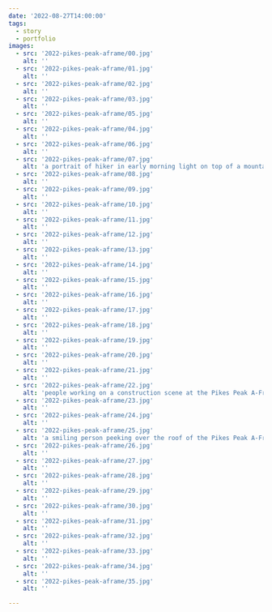 ```yaml
---
date: '2022-08-27T14:00:00'
tags:
  - story
  - portfolio
images:
  - src: '2022-pikes-peak-aframe/00.jpg'
    alt: ''
  - src: '2022-pikes-peak-aframe/01.jpg'
    alt: ''
  - src: '2022-pikes-peak-aframe/02.jpg'
    alt: ''
  - src: '2022-pikes-peak-aframe/03.jpg'
    alt: ''
  - src: '2022-pikes-peak-aframe/05.jpg'
    alt: ''
  - src: '2022-pikes-peak-aframe/04.jpg'
    alt: ''
  - src: '2022-pikes-peak-aframe/06.jpg'
    alt: ''
  - src: '2022-pikes-peak-aframe/07.jpg'
    alt: 'a portrait of hiker in early morning light on top of a mountain'
  - src: '2022-pikes-peak-aframe/08.jpg'
    alt: ''
  - src: '2022-pikes-peak-aframe/09.jpg'
    alt: ''
  - src: '2022-pikes-peak-aframe/10.jpg'
    alt: ''
  - src: '2022-pikes-peak-aframe/11.jpg'
    alt: ''
  - src: '2022-pikes-peak-aframe/12.jpg'
    alt: ''
  - src: '2022-pikes-peak-aframe/13.jpg'
    alt: ''
  - src: '2022-pikes-peak-aframe/14.jpg'
    alt: ''
  - src: '2022-pikes-peak-aframe/15.jpg'
    alt: ''
  - src: '2022-pikes-peak-aframe/16.jpg'
    alt: ''
  - src: '2022-pikes-peak-aframe/17.jpg'
    alt: ''
  - src: '2022-pikes-peak-aframe/18.jpg'
    alt: ''
  - src: '2022-pikes-peak-aframe/19.jpg'
    alt: ''
  - src: '2022-pikes-peak-aframe/20.jpg'
    alt: ''
  - src: '2022-pikes-peak-aframe/21.jpg'
    alt: ''
  - src: '2022-pikes-peak-aframe/22.jpg'
    alt: 'people working on a construction scene at the Pikes Peak A-Frame'
  - src: '2022-pikes-peak-aframe/23.jpg'
    alt: ''
  - src: '2022-pikes-peak-aframe/24.jpg'
    alt: ''
  - src: '2022-pikes-peak-aframe/25.jpg'
    alt: 'a smiling person peeking over the roof of the Pikes Peak A-Frame'
  - src: '2022-pikes-peak-aframe/26.jpg'
    alt: ''
  - src: '2022-pikes-peak-aframe/27.jpg'
    alt: ''
  - src: '2022-pikes-peak-aframe/28.jpg'
    alt: ''
  - src: '2022-pikes-peak-aframe/29.jpg'
    alt: ''
  - src: '2022-pikes-peak-aframe/30.jpg'
    alt: ''
  - src: '2022-pikes-peak-aframe/31.jpg'
    alt: ''
  - src: '2022-pikes-peak-aframe/32.jpg'
    alt: ''
  - src: '2022-pikes-peak-aframe/33.jpg'
    alt: ''
  - src: '2022-pikes-peak-aframe/34.jpg'
    alt: ''
  - src: '2022-pikes-peak-aframe/35.jpg'
    alt: ''

---
```


